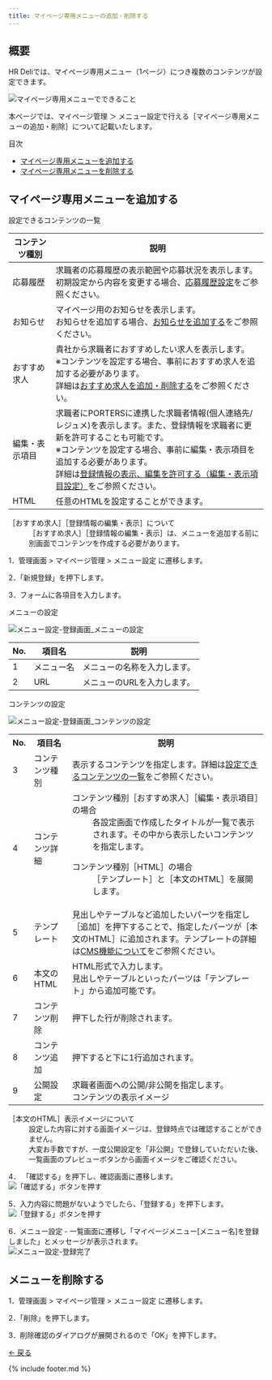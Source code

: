 ```yaml
---
title: マイページ専用メニューの追加・削除する
---
```

## 概要
HR Deliでは、マイページ専用メニュー（1ページ）につき複数のコンテンツが設定できます。

![マイページ専用メニューでできること](https://e2info.github.io/hrdeli-docs/manual/img/mypage_menu_summary.png)

本ページでは、マイページ管理 ＞ メニュー設定で行える［マイページ専用メニューの追加・削除］について記載いたします。
<!-- ※マイページ専用メニューの内、パスワードの変更 / メールアドレスの変更 / 退会の手続き は対象外となります。-->

<div class="index">
    <p>目次</p>
    <ul>
        <li>
            <a href="#create">
                マイページ専用メニューを追加する
            </a>
        </li>
        <li>
            <a href="#delete">
                マイページ専用メニューを削除する
            </a>
        </li>
    </ul>
</div>


<h2 id="mypage_create">マイページ専用メニューを追加する</h2>

<p id="contents">設定できるコンテンツの一覧</p>

コンテンツ種別 | 説明 | 
------------- | ------------- | 
応募履歴 | 求職者の応募履歴の表示範囲や応募状況を表示します。<br>初期設定から内容を変更する場合、<a href="https://e2info.github.io/hrdeli-docs/manual/mypage_phases">応募履歴設定</a>をご参照ください。 | 
お知らせ | マイページ用のお知らせを表示します。<br>お知らせを追加する場合、<a href="https://e2info.github.io/hrdeli-docs/manual/news">お知らせを追加する</a>をご参照ください。
おすすめ求人 | 貴社から求職者におすすめしたい求人を表示します。<br>※コンテンツを設定する場合、事前におすすめ求人を追加する必要があります。<br>詳細は<a href="https://e2info.github.io/hrdeli-docs/manual/mtpage_menu">おすすめ求人を追加・削除する</a>をご参照ください。
編集・表示項目 | 求職者にPORTERSに連携した求職者情報(個人連絡先/レジュメ)を表示します。また、登録情報を求職者に更新を許可することも可能です。<br>※コンテンツを設定する場合、事前に編集・表示項目を追加する必要があります。<br>詳細は<a href="https://e2info.github.io/hrdeli-docs/manual/mypage_field-setting">登録情報の表示、編集を許可する（編集・表示項目設定）</a>をご参照ください。
HTML | 任意のHTMLを設定することができます。<br>


<div class="tips">
    <dl>
        <dt>［おすすめ求人］［登録情報の編集・表示］について</dt>
        <dd>
            ［おすすめ求人］［登録情報の編集・表示］は、メニューを追加する前に別画面でコンテンツを作成する必要があります。
        </dd>
    </dl>
</div>


1．管理画面 > マイページ管理 > メニュー設定 に遷移します。

2．「新規登録」を押下します。<br>
<!-- ![メニュー設定-一覧画面](https://e2info.github.io/hrdeli-docs/manual/img/mtpage_menu-c_02.png) -->

3．フォームに各項目を入力します。<br>
<!-- ![メニュー設定-登録画面](https://e2info.github.io/hrdeli-docs/manual/img/XXX) -->

<p class="table_title">メニューの設定</p>

![メニュー設定-登録画面_メニューの設定](https://e2info.github.io/hrdeli-docs/manual/img/mypage_menu_create-menu.png)

No. | 項目名 | 説明 | 
------------- | ------------- | ------------- |  
1 | メニュー名  | メニューの名称を入力します。
2 | URL | メニューのURLを入力します。

<p class="table_title">コンテンツの設定</p>

![メニュー設定-登録画面_コンテンツの設定](https://e2info.github.io/hrdeli-docs/manual/img/mypage_menu_create-contents.png)

<table>
    <tr>
        <th>No.</th>
        <th>項目名</th>
        <th>説明</th>
    </tr>
    <tr>
        <td>3</td>
        <td>コンテンツ種別</td>
        <td>
            表示するコンテンツを指定します。詳細は<a href="contents">設定できるコンテンツの一覧</a>をご参照ください。
        </td>
    </tr>
    <tr>
        <td>4</td>
        <td>コンテンツ詳細</td>
        <td>
            <dl>
                <dt>コンテンツ種別［おすすめ求人］［編集・表示項目］の場合</dt>
                <dd>各設定画面で作成したタイトルが一覧で表示されます。その中から表示したいコンテンツを指定します。</dd>
            </dl>
            <dl>
                <dt>コンテンツ種別［HTML］の場合</dt>
                <dd>
                    ［テンプレート］と［本文のHTML］を展開します。
                </dd>
            </dl>
        </td>
    </tr>
    <tr>
        <td>5</td>
        <td>テンプレート</td>
        <td>見出しやテーブルなど追加したいパーツを指定し［追加］を押下することで、指定したパーツが［本文のHTML］に追加されます。テンプレートの詳細は<a href="https://e2info.github.io/hrdeli-docs/manual/cms" target="blank">CMS機能について</a>をご参照ください。</td>
    </tr>
    <tr>
        <td>6</td>
        <td>本文のHTML</td>
        <td> HTML形式で入力します。<br>見出しやテーブルといったパーツは「テンプレート」から追加可能です。</td>
    </tr>
    <tr>
        <td>7</td>
        <td>コンテンツ削除</td>
        <td> 押下した行が削除されます。</td>
    </tr>
    <tr>
        <td>8</td>
        <td>コンテンツ追加</td>
        <td>押下すると下に1行追加されます。</td>
    </tr>
    <tr>
        <td>9</td>
        <td>公開設定</td>
        <td> 求職者画面への公開/非公開を指定します。<br>コンテンツの表示イメージ</td>
    </tr>
</table>

<dl id="tips_item" class="tips">
    <dt>［本文のHTML］表示イメージについて</dt>
    <dd>
        設定した内容に対する画面イメージは、登録時点では確認することができません。<br>
        大変お手数ですが、一度公開設定を「非公開」で登録していただいた後、一覧画面のプレビューボタンから画面イメージをご確認ください。
    </dd>
</dl>

4． 「確認する」を押下し、確認画面に遷移します。<br>
![「確認する」ボタンを押す](https://e2info.github.io/hrdeli-docs/manual/img/common_push-check_with_back-button.png)

5．入力内容に問題がないようでしたら、「登録する」を押下します。<br>
![「登録する」ボタンを押す](https://e2info.github.io/hrdeli-docs/manual/img/common_push-registration-button_with_back-button.png)

6．メニュー設定 - 一覧画面に遷移し「マイページメニュー[メニュー名]を登録しました」とメッセージが表示されます。<br>
![メニュー設定-登録完了](https://e2info.github.io/hrdeli-docs/manual/img/mypage_menu_complete.png)


<h2 id="delete">メニューを削除する</h2>

1．管理画面 > マイページ管理 > メニュー設定 に遷移します。

2．「削除」を押下します。

3．削除確認のダイアログが展開されるので「OK」を押下します。<br>


[← 戻る](https://e2info.github.io/hrdeli-docs/)

{% include footer.md %}